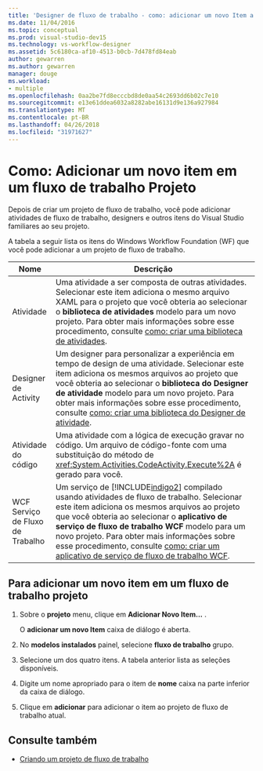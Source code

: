 ```yaml
---
title: 'Designer de fluxo de trabalho - como: adicionar um novo Item a um projeto de fluxo de trabalho'
ms.date: 11/04/2016
ms.topic: conceptual
ms.prod: visual-studio-dev15
ms.technology: vs-workflow-designer
ms.assetid: 5c6180ca-af10-4513-b0cb-7d478fd84eab
author: gewarren
ms.author: gewarren
manager: douge
ms.workload:
- multiple
ms.openlocfilehash: 0aa2be7fd8ecccbd8de0aa54c2693dd6b02c7e10
ms.sourcegitcommit: e13e61ddea6032a8282abe16131d9e136a927984
ms.translationtype: MT
ms.contentlocale: pt-BR
ms.lasthandoff: 04/26/2018
ms.locfileid: "31971627"
---
```

# <a name="how-to-add-a-new-item-to-a-workflow-project"></a>Como: Adicionar um novo item em um fluxo de trabalho Projeto

Depois de criar um projeto de fluxo de trabalho, você pode adicionar atividades de fluxo de trabalho, designers e outros itens do Visual Studio familiares ao seu projeto.

A tabela a seguir lista os itens do Windows Workflow Foundation (WF) que você pode adicionar a um projeto de fluxo de trabalho.

|Nome|Descrição|
|----------|-----------------|
|Atividade|Uma atividade a ser composta de outras atividades. Selecionar este item adiciona o mesmo arquivo XAML para o projeto que você obteria ao selecionar o **biblioteca de atividades** modelo para um novo projeto. Para obter mais informações sobre esse procedimento, consulte [como: criar uma biblioteca de atividades](../workflow-designer/how-to-create-an-activity-library.md).|
|Designer de Activity|Um designer para personalizar a experiência em tempo de design de uma atividade. Selecionar este item adiciona os mesmos arquivos ao projeto que você obteria ao selecionar o **biblioteca do Designer de atividade** modelo para um novo projeto. Para obter mais informações sobre esse procedimento, consulte [como: criar uma biblioteca do Designer de atividade](../workflow-designer/how-to-create-an-activity-designer-library.md).|
|Atividade do código|Uma atividade com a lógica de execução gravar no código. Um arquivo de código-fonte com uma substituição do método de <xref:System.Activities.CodeActivity.Execute%2A> é gerado para você.|
|WCF Serviço de Fluxo de Trabalho|Um serviço de [!INCLUDE[indigo2](../workflow-designer/includes/indigo2_md.md)] compilado usando atividades de fluxo de trabalho. Selecionar este item adiciona os mesmos arquivos ao projeto que você obteria ao selecionar o **aplicativo de serviço de fluxo de trabalho WCF** modelo para um novo projeto. Para obter mais informações sobre esse procedimento, consulte [como: criar um aplicativo de serviço de fluxo de trabalho WCF](../workflow-designer/how-to-create-a-wcf-workflow-service-application.md).|

## <a name="to-add-a-new-item-to-a-workflow-project"></a>Para adicionar um novo item em um fluxo de trabalho projeto

1.  Sobre o **projeto** menu, clique em **Adicionar Novo Item...** .

     O **adicionar um novo Item** caixa de diálogo é aberta.

2.  No **modelos instalados** painel, selecione **fluxo de trabalho** grupo.

3.  Selecione um dos quatro itens. A tabela anterior lista as seleções disponíveis.

4.  Digite um nome apropriado para o item de **nome** caixa na parte inferior da caixa de diálogo.

5.  Clique em **adicionar** para adicionar o item ao projeto de fluxo de trabalho atual.

## <a name="see-also"></a>Consulte também

- [Criando um projeto de fluxo de trabalho](../workflow-designer/creating-a-workflow-project.md)